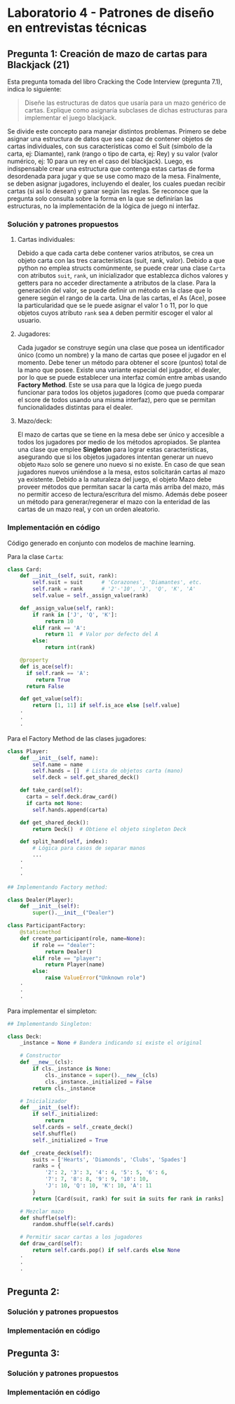 # Laboratorio 4 - Patrones de diseño en entrevistas técnicas

## Pregunta 1: Creación de mazo de cartas para Blackjack (21)

Esta pregunta tomada del libro Cracking the Code Interview (pregunta 7.1), indica lo siguiente:

> Diseñe las estructuras de datos que usaría para un mazo genérico de cartas. Explique como asignaría subclases de dichas estructuras para implementar el juego blackjack.

Se divide este concepto para manejar distintos problemas. Primero se debe asignar una estructura de datos que sea capaz de contener objetos de cartas individuales, con sus características como el Suit (símbolo de la carta, ej: Diamante), rank (rango o tipo de carta, ej: Rey) y su valor (valor numérico, ej: 10 para un rey en el caso del blackjack). Luego, es indispensable crear una estructura que contenga estas cartas de forma desordenada para jugar y que se use como mazo de la mesa. Finalmente, se deben asignar jugadores, incluyendo el dealer, los cuales puedan recibir cartas (si así lo desean) y ganar según las reglas. Se reconoce que la pregunta solo consulta sobre la forma en la que se definirían las estructuras, no la implementación de la lógica de juego ni interfaz.

### Solución y patrones propuestos

1. Cartas individuales:

   Debido a que cada carta debe contener varios atributos, se crea un objeto carta con las tres características (suit, rank, valor). Debido a que python no emplea structs comúnmente, se puede crear una clase `Carta` con atributos `suit`, `rank`, un inicializador que establezca dichos valores y getters para no acceder directamente a atributos de la clase. Para la generación del valor, se puede definir un método en la clase que lo genere según el rango de la carta. Una de las cartas, el As (Ace), posee la particularidad que se le puede asignar el valor 1 o 11, por lo que objetos cuyos atributo `rank` sea `A` deben permitir escoger el valor al usuario.

2. Jugadores:

   Cada jugador se construye según una clase que posea un identificador único (como un nombre) y la mano de cartas que posee el jugador en el momento. Debe tener un método para obtener el score (puntos) total de la mano que posee. Existe una variante especial del jugador, el dealer, por lo que se puede establecer una interfaz común entre ambas usando **Factory Method**. Este se usa para que la lógica de juego pueda funcionar para todos los objetos jugadores (como que pueda comparar el score de todos usando una misma interfaz), pero que se permitan funcionalidades distintas para el dealer.

3. Mazo/deck:

   El mazo de cartas que se tiene en la mesa debe ser único y accesible a todos los jugadores por medio de los métodos apropiados. Se plantea una clase que emplee **Singleton** para lograr estas características, asegurando que si los objetos jugadores intentan generar un nuevo objeto `Mazo` solo se genere uno nuevo si no existe. En caso de que sean jugadores nuevos uniéndose a la mesa, estos solicitarán cartas al mazo ya existente. Debido a la naturaleza del juego, el objeto Mazo debe proveer métodos que permitan sacar la carta más arriba del mazo, más no permitir acceso de lectura/escritura del mismo. Además debe poseer un método para generar/regenerar el mazo con la enteridad de las cartas de un mazo real, y con un orden aleatorio.

### Implementación en código

Código generado en conjunto con modelos de machine learning.

Para la clase `Carta`:

```python
class Card:
    def __init__(self, suit, rank):
        self.suit = suit      # 'Corazones', 'Diamantes', etc.
        self.rank = rank      # '2'-'10', 'J', 'Q', 'K', 'A'
        self.value = self._assign_value(rank)

    def _assign_value(self, rank):
        if rank in ['J', 'Q', 'K']:
            return 10
        elif rank == 'A':
            return 11  # Valor por defecto del A
        else:
            return int(rank)

    @property
    def is_ace(self):
      if self.rank == 'A':
         return True
      return False

    def get_value(self):
        return [1, 11] if self.is_ace else [self.value]
    ·
    ·
    ·
```

Para el Factory Method de las clases jugadores:

```python
class Player:
    def __init__(self, name):
        self.name = name
        self.hands = []  # Lista de objetos carta (mano)
        self.deck = self.get_shared_deck()

    def take_card(self):
      carta = self.deck.draw_card()
      if carta not None:
        self.hands.append(carta)

    def get_shared_deck():
        return Deck()  # Obtiene el objeto singleton Deck

    def split_hand(self, index):
        # Lógica para casos de separar manos
        ...
    ·
    ·
    ·

## Implementando Factory method:

class Dealer(Player):
    def __init__(self):
        super().__init__("Dealer")

class ParticipantFactory:
    @staticmethod
    def create_participant(role, name=None):
        if role == "dealer":
            return Dealer()
        elif role == "player":
            return Player(name)
        else:
            raise ValueError("Unknown role")
    ·
    ·
    ·
```

Para implementar el simpleton:

```python
## Implementando Singleton:

class Deck:
    _instance = None # Bandera indicando si existe el original

    # Constructor
    def __new__(cls):
        if cls._instance is None:
            cls._instance = super().__new__(cls)
            cls._instance._initialized = False
        return cls._instance

    # Inicializador
    def __init__(self):
        if self._initialized:
            return
        self.cards = self._create_deck()
        self.shuffle()
        self._initialized = True

    def _create_deck(self):
        suits = ['Hearts', 'Diamonds', 'Clubs', 'Spades']
        ranks = {
            '2': 2, '3': 3, '4': 4, '5': 5, '6': 6,
            '7': 7, '8': 8, '9': 9, '10': 10,
            'J': 10, 'Q': 10, 'K': 10, 'A': 11
        }
        return [Card(suit, rank) for suit in suits for rank in ranks]

    # Mezclar mazo
    def shuffle(self):
        random.shuffle(self.cards)

    # Permitir sacar cartas a los jugadores
    def draw_card(self):
        return self.cards.pop() if self.cards else None
    ·
    ·
    ·
```

## Pregunta 2:

### Solución y patrones propuestos

### Implementación en código


## Pregunta 3:

### Solución y patrones propuestos

### Implementación en código



